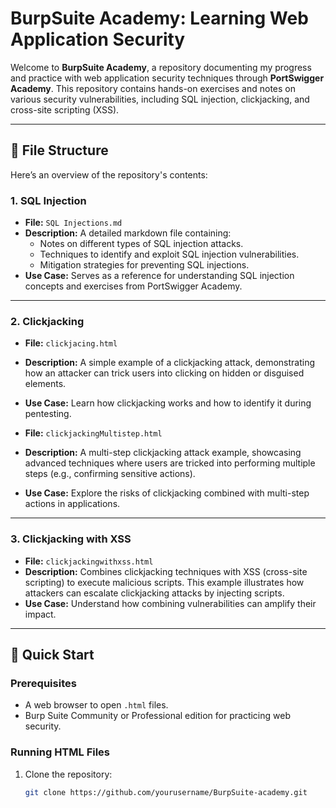 # BurpSuite Academy: Learning Web Application Security

Welcome to **BurpSuite Academy**, a repository documenting my progress and practice with web application security techniques through **PortSwigger Academy**. This repository contains hands-on exercises and notes on various security vulnerabilities, including SQL injection, clickjacking, and cross-site scripting (XSS).

---

## 📂 File Structure

Here’s an overview of the repository's contents:

### **1. SQL Injection**
- **File:** `SQL Injections.md`
- **Description:** A detailed markdown file containing:
  - Notes on different types of SQL injection attacks.
  - Techniques to identify and exploit SQL injection vulnerabilities.
  - Mitigation strategies for preventing SQL injections.
- **Use Case:** Serves as a reference for understanding SQL injection concepts and exercises from PortSwigger Academy.

---

### **2. Clickjacking**
- **File:** `clickjacing.html`
- **Description:** A simple example of a clickjacking attack, demonstrating how an attacker can trick users into clicking on hidden or disguised elements.
- **Use Case:** Learn how clickjacking works and how to identify it during pentesting.

- **File:** `clickjackingMultistep.html`
- **Description:** A multi-step clickjacking attack example, showcasing advanced techniques where users are tricked into performing multiple steps (e.g., confirming sensitive actions).
- **Use Case:** Explore the risks of clickjacking combined with multi-step actions in applications.

---

### **3. Clickjacking with XSS**
- **File:** `clickjackingwithxss.html`
- **Description:** Combines clickjacking techniques with XSS (cross-site scripting) to execute malicious scripts. This example illustrates how attackers can escalate clickjacking attacks by injecting scripts.
- **Use Case:** Understand how combining vulnerabilities can amplify their impact.

---

## 🚀 Quick Start

### Prerequisites
- A web browser to open `.html` files.
- Burp Suite Community or Professional edition for practicing web security.

### Running HTML Files
1. Clone the repository:
   ```bash
   git clone https://github.com/yourusername/BurpSuite-academy.git

